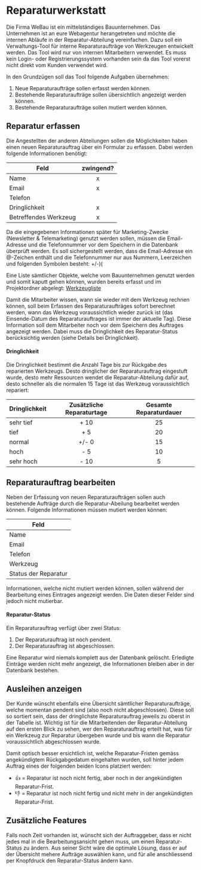 # Reparaturwerkstatt
Die Firma WeBau ist ein mittelständiges Bauunternehmen. Das Unternehmen ist an eure Webagentur herangetreten und möchte die internen Abläufe in der Reparatur-Abteilung vereinfachen. Dazu soll ein Verwaltungs-Tool für interne Reparaturaufträge von Werkzeugen entwickelt werden. Das Tool wird nur von internen Mitarbeitern verwendet. Es muss kein Login- oder Registrierungssystem vorhanden sein da das Tool vorerst nicht direkt vom Kunden verwendet wird.

In den Grundzügen soll das Tool folgende Aufgaben übernehmen:

1. Neue Reparaturaufträge sollen erfasst werden können.
2. Bestehende Reparaturaufträge sollen übersichtlich angezeigt werden können.
3. Bestehende Reparaturaufträge sollen mutiert werden können.

## Reparatur erfassen
Die Angestellten der anderen Abteilungen sollen die Möglichkeiten haben einen neuen Reparaturauftrag über ein Formular zu erfassen. Dabei werden folgende Informationen benötigt:

| Feld                   | zwingend? |
|------------------------|:---------:|
| Name                   |     x     |
| Email                  |     x     |
| Telefon                |          |
| Dringlichkeit          |     x     |
| Betreffendes Werkzeug  |     x     |

Da die eingegebenen Informationen später für Marketing-Zwecke (Newsletter & Telemarketing) genutzt werden sollen, müssen die Email-Adresse und die Telefonnummer vor dem Speichern in die Datenbank überprüft werden. Es soll sichergestellt werden, dass die Email-Adresse ein @-Zeichen enthält und die Telefonnummer nur aus Nummern, Leerzeichen und folgenden Symbolen besteht: +/-)(

Eine Liste sämtlicher Objekte, welche vom Bauunternehmen genutzt werden und somit kaputt gehen können, wurden bereits erfasst und im Projektordner abgelegt: [Werkzeugliste](src)

Damit die Mitarbeiter wissen, wann sie wieder mit dem Werkzeug rechnen können, soll beim Erfassen des Reparaturaufträges sofort berechnet werden, wann das Werkzeug voraussichtlich wieder zurück ist (das Einsende-Datum des Reparaturauftrages ist immer der aktuelle Tag). Diese Information soll dem Mitarbeiter noch vor dem Speichern des Auftrages angezeigt werden. Dabei muss die Dringlichkeit des Reparatur-Status berücksichtig werden (siehe Details bei Dringlichkeit).

#### Dringlichkeit
Die Dringlichkeit bestimmt die Anzahl Tage bis zur Rückgabe des reparierten Werkzeugs. Desto dringlicher der Reparaturauftrag eingestuft wurde, desto mehr Ressourcen wendet die Reparatur-Abteilung dafür auf, desto schneller als die normalen 15 Tage ist das Werkzeug voraussichtlich repariert:

| Dringlichkeit | Zusätzliche Reparaturtage | Gesamte Reparaturdauer |
|---------------|:-------------------------:|:----------------------:|
| sehr tief     |            + 10           |           25           |
| tief          |            + 5            |           20           |
| normal        |           +/- 0           |           15           |
| hoch          |            - 5            |           10           |
| sehr hoch     |            - 10           |            5           |

## Reparaturauftrag bearbeiten
Neben der Erfassung von neuen Reparaturaufträgen sollen auch bestehende Aufträge durch die Reparatur-Abeilung bearbeitet werden können. Folgende Informationen müssen mutiert werden können:

| Feld                   |
|------------------------|
| Name                   |
| Email                  |
| Telefon                |
| Werkzeug               |
| Status der Reparatur   |

Informationen, welche nicht mutiert werden können, sollen während der Bearbeitung eines Eintrages angezeigt werden. Die Daten dieser Felder sind jedoch nicht mutierbar.

#### Reparatur-Status
Ein Reparaturauftrag verfügt über zwei Status:

1. Der Reparaturauftrag ist noch pendent.
2. Der Reparaturauftrag ist abgeschlossen.

Eine Reparatur wird niemals komplett aus der Datenbank gelöscht. Erledigte Einträge werden nicht mehr angezeigt, die Informationen bleiben aber in der Datenbank bestehen.

## Ausleihen anzeigen
Der Kunde wünscht ebenfalls eine Übersicht sämtlicher Reparaturaufträge, welche momentan pendent sind (also noch nicht abgeschlossen). Diese soll so sortiert sein, dass der dringlichste Reparaturauftrag jeweils zu oberst in der Tabelle ist. Wichtig ist für die Mitarbeitenden der Reparatur-Abteilung auf den ersten Blick zu sehen, wer den Reparaturauftrag erteilt hat, was für ein Werkzeug zur Reparatur übergeben wurde und bis wann die Reparatur voraussichtlich abgeschlossen wurde.

Damit optisch besser ersichtlich ist, welche Reparatur-Fristen gemäss angekündigtem Rückgabgedatum eingehalten wurden, soll hinter jedem Auftrag eines der folgenden beiden Icons platziert werden:

* 👍 = Reparatur ist noch nicht fertig, aber noch in der angekündigten Reparatur-Frist.
* 👎 = Reparatur ist noch nicht fertig und nicht mehr in der angekündigten Reparatur-Frist.

## Zusätzliche Features
Falls noch Zeit vorhanden ist, wünscht sich der Auftraggeber, dass er nicht jedes mal in die Bearbeitungsansicht gehen muss, um einen Reparatur-Status zu ändern. Aus seiner Sicht wäre die optimale Lösung, dass er auf der Übersicht mehere Aufträge auswählen kann, und für alle anschliessend per Knopfdruck den Reparatur-Status ändern kann.
